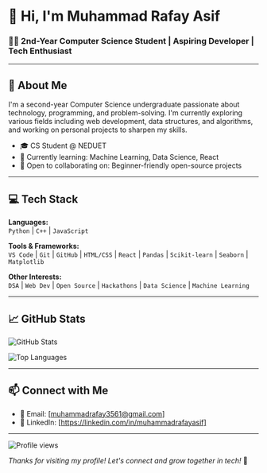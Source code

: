# 👋 Hi, I'm Muhammad Rafay Asif

### 🧑‍💻 2nd-Year Computer Science Student | Aspiring Developer | Tech Enthusiast

---

## 🧠 About Me

I'm a second-year Computer Science undergraduate passionate about technology, programming, and problem-solving. I'm currently exploring various fields including web development, data structures, and algorithms, and working on personal projects to sharpen my skills.

- 🎓 CS Student @ NEDUET
- 🌱 Currently learning: Machine Learning, Data Science, React
- 🤝 Open to collaborating on: Beginner-friendly open-source projects

---

## 💻 Tech Stack

**Languages:**  
`Python` | `C++` | `JavaScript`

**Tools & Frameworks:**  
`VS Code` | `Git` | `GitHub` | `HTML/CSS` | `React` | `Pandas` | `Scikit-learn` | `Seaborn` | `Matplotlib`

**Other Interests:**  
`DSA` | `Web Dev` | `Open Source` | `Hackathons` | `Data Science` | `Machine Learning`

---

## 📈 GitHub Stats

![GitHub Stats](https://github-readme-stats.vercel.app/api?username=muhammadrafayasif&show_icons=true&theme=default)

![Top Languages](https://github-readme-stats.vercel.app/api/top-langs/?username=muhammadrafayasif&layout=compact)

---

## 📫 Connect with Me

- 📧 Email: [muhammadrafay3561@gmail.com]
- 💼 LinkedIn: [https://linkedin.com/in/muhammadrafayasif]

---

![Profile views](https://komarev.com/ghpvc/?username=muhammadrafayasif&label=Profile%20views&color=0e75b6&style=for-the-badge)

_Thanks for visiting my profile! Let's connect and grow together in tech!_ 🚀
